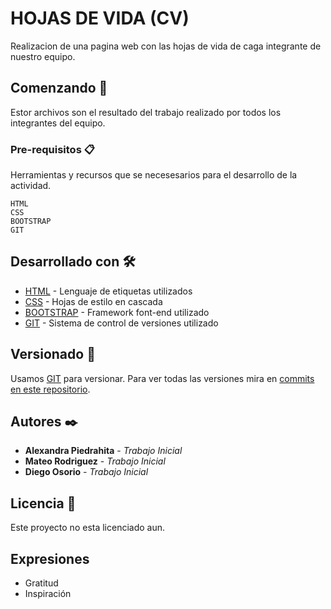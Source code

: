 # HOJAS DE VIDA (CV)

Realizacion de una pagina web con las hojas de vida de caga integrante de nuestro equipo.

## Comenzando 🚀

Estor archivos son el resultado del trabajo realizado por todos los integrantes del equipo.

### Pre-requisitos 📋

Herramientas y recursos que se necesesarios para el desarrollo de la actividad.

```
HTML
CSS
BOOTSTRAP
GIT
```

## Desarrollado con 🛠️

* [HTML](https://html.com/) - Lenguaje de etiquetas utilizados
* [CSS](https://css.com/) - Hojas de estilo en cascada
* [BOOTSTRAP](https://getbootstrap.com/) - Framework font-end utilizado
* [GIT](https://gitlab.com/) - Sistema de control de versiones utilizado

## Versionado 📌

Usamos [GIT](https://gitlab.com/) para versionar. Para ver todas las versiones mira en [commits en este repositorio](https://gitlab.com/Mateo1310/curriculumvitae/-/tree/diego). 

## Autores ✒️

* **Alexandra Piedrahita** - *Trabajo Inicial*
* **Mateo Rodriguez** - *Trabajo Inicial*
* **Diego Osorio** - *Trabajo Inicial*

## Licencia 📄

Este proyecto no esta licenciado aun.

## Expresiones

* Gratitud
* Inspiración

